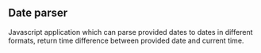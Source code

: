 Date parser
---------------------------------------------------------------------------------------------------------------------

Javascript application which can parse provided dates to dates in different formats,
return time difference between provided date and current time.
